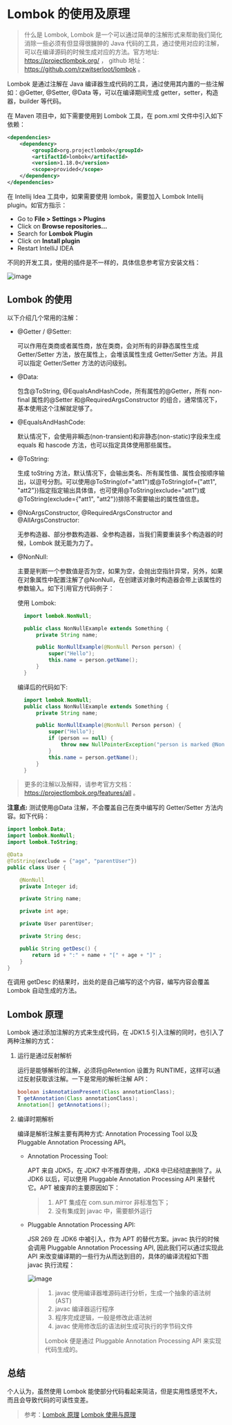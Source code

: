 # Lombok 的使用及原理

> 什么是 Lombok, Lombok 是一个可以通过简单的注解形式来帮助我们简化消除一些必须有但显得很臃肿的 Java 代码的工具，通过使用对应的注解，可以在编译源码的时候生成对应的方法。官方地址: https://projectlombok.org/ ， github 地址：https://github.com/rzwitserloot/lombok 。

Lombok 是通过注解在 Java 编译器生成代码的工具，通过使用其内置的一些注解如：@Getter, @Setter, @Data 等，可以在编译期间生成 getter，setter，构造器，builder 等代码。

在 Maven 项目中，如下需要使用到 Lombok 工具，在 pom.xml 文件中引入如下依赖：

```xml
<dependencies>
	<dependency>
		<groupId>org.projectlombok</groupId>
		<artifactId>lombok</artifactId>
		<version>1.18.0</version>
		<scope>provided</scope>
	</dependency>
</dependencies>
```

在 Intellij Idea 工具中，如果需要使用 lombok，需要加入 Lombok Intellij plugin。如官方指示：

- Go to **File > Settings > Plugins**
- Click on **Browse repositories...**
- Search for **Lombok Plugin**
- Click on **Install plugin**
- Restart IntelliJ IDEA

不同的开发工具，使用的插件是不一样的，具体信息参考官方安装文档：

![image](./image/lombok-1.png)

## Lombok 的使用

以下介绍几个常用的注解：

- @Getter / @Setter:

  可以作用在类商或者属性商，放在类商，会对所有的非静态属性生成 Getter/Setter 方法，放在属性上，会堆该属性生成 Getter/Setter 方法。并且可以指定 Getter/Setter 方法的访问级别。

- @Data:

  包含@ToString, @EqualsAndHashCode，所有属性的@Getter，所有 non-final 属性的@Setter 和@RequiredArgsConstructor 的组合，通常情况下，基本使用这个注解就足够了。

- @EqualsAndHashCode:

  默认情况下，会使用非瞬态(non-transient)和非静态(non-static)字段来生成 equals 和 hascode 方法，也可以指定具体使用那些属性。

- @ToString:

  生成 toString 方法，默认情况下，会输出类名、所有属性值、属性会按顺序输出，以逗号分割。可以使用@ToString(of="att1")或@ToString(of={"att1", "att2"})指定指定输出具体值，也可使用@ToString(exclude="att1")或@ToString(exclude={"att1", "att2"})排除不需要输出的属性值信息。

- @NoArgsConstructor, @RequiredArgsConstructor and @AllArgsConstructor:

  无参构造器、部分参数构造器、全参构造器，当我们需要重装多个构造器的时候，Lombok 就无能为力了。

- @NonNull:

  主要是判断一个参数值是否为空，如果为空，会抛出空指针异常，另外，如果在对象属性中配置注解了@NonNull，在创建该对象时构造器会带上该属性的参数输入。如下引用官方代码例子：

  使用 Lombok:

  ```java
    import lombok.NonNull;

    public class NonNullExample extends Something {
        private String name;

        public NonNullExample(@NonNull Person person) {
            super("Hello");
            this.name = person.getName();
        }
    }
  ```

  编译后的代码如下:

  ```java
    import lombok.NonNull;
    public class NonNullExample extends Something {
        private String name;

        public NonNullExample(@NonNull Person person) {
            super("Hello");
            if (person == null) {
                throw new NullPointerException("person is marked @NonNull but is null");
            }
            this.name = person.getName();
        }
    }
  ```

> 更多的注解以及解释，请参考官方文档：https://projectlombok.org/features/all 。

**注意点:** 测试使用@Data 注解，不会覆盖自己在类中编写的 Getter/Setter 方法内容。如下代码：

```java
import lombok.Data;
import lombok.NonNull;
import lombok.ToString;

@Data
@ToString(exclude = {"age", "parentUser"})
public class User {

    @NonNull
    private Integer id;

    private String name;

    private int age;

    private User parentUser;

    private String desc;

    public String getDesc() {
        return id + ":" + name + "[" + age + "]" ;
    }
}
```

在调用 getDesc 的结果时，出处的是自己编写的这个内容，编写内容会覆盖 Lombok 自动生成的方法。

## Lombok 原理

Lombok 通过添加注解的方式来生成代码，在 JDK1.5 引入注解的同时，也引入了两种注解的方式：

1.  运行是通过反射解析

    运行是能够解析的注解，必须将@Retention 设置为 RUNTIME，这样可以通过反射获取该注解。一下是常用的解析注解 API：

    ```java
    boolean isAnnotationPresent(Class annotationClass);
    T getAnnotation(Class annotationClass);
    Annotation[] getAnnotations();
    ```

2.  编译时期解析

    编译是解析注解主要有两种方式: Annotation Processing Tool 以及 Pluggable Annotation Processing API。

    - Annotation Processing Tool:

      APT 来自 JDK5，在 JDK7 中不推荐使用，JDK8 中已经彻底删除了。从 JDK6 以后，可以使用 Pluggable Annotation Processing API 来替代它。APT 被废弃的主要原因如下：

      > 1.  APT 集成在 com.sun.mirror 非标准包下；
      > 2.  没有集成到 javac 中，需要额外运行

    - Pluggable Annotation Processing API:

      JSR 269 在 JDK6 中被引入，作为 APT 的替代方案。javac 执行的时候会调用 Pluggable Annotation Processing API, 因此我们可以通过实现此 API 来改变编译期的一些行为从而达到目的，具体的编译流程如下图 javac 执行流程：

      ![image](./image/lombok-2.png)

      > 1.  javac 使用编译器堆源码进行分析，生成一个抽象的语法树(AST)
      > 2.  javac 编译器运行程序
      > 3.  程序完成逻辑，一般是修改此语法树
      > 4.  javac 使用修改后的语法树生成可执行的字节码文件
      >
      > Lombok 便是通过 Pluggable Annotation Processing API 来实现代码生成的。

## 总结

个人认为，虽然使用 Lombok 能使部分代码看起来简洁，但是实用性感觉不大，而且会导致代码的可读性变差。

> 参考：[Lombok 原理](https://www.jianshu.com/p/302c56f9574d) [Lombok 使用与原理](https://juejin.im/entry/59d85f71f265da064a0f7179)
